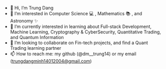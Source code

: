 - 👋 Hi, I’m Trung Dang
- 👀 I’m interested in Computer Science :computer: , Mathematics 📚 , and Astronomy ✨
- 🌱 I’m currently interested in learning about Full-stack Development, Machine Learning, Cryptography & CyberSecurity, Quantitative Trading, and Quantum Information
- 💞️ I’m looking to collaborate on Fin-tech projects, and find a Quant Trading learning partner
- 📫 How to reach me: my github (@dm__trung14) or my email (trungdangminh14012004@gmail.com)

<!---
dmtrung14/dmtrung14 is a ✨ special ✨ repository because its `README.md` (this file) appears on your GitHub profile.
You can click the Preview link to take a look at your changes.
--->
